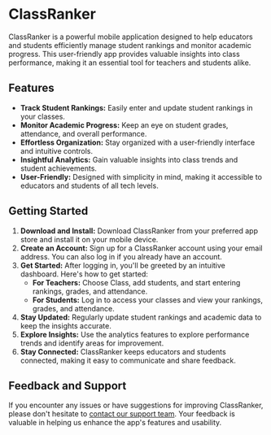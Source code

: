 # ClassRanker

ClassRanker is a powerful mobile application designed to help educators and students efficiently manage student rankings and monitor academic progress. This user-friendly app provides valuable insights into class performance, making it an essential tool for teachers and students alike.

## Features

- **Track Student Rankings:** Easily enter and update student rankings in your classes.
- **Monitor Academic Progress:** Keep an eye on student grades, attendance, and overall performance.
- **Effortless Organization:** Stay organized with a user-friendly interface and intuitive controls.
- **Insightful Analytics:** Gain valuable insights into class trends and student achievements.
- **User-Friendly:** Designed with simplicity in mind, making it accessible to educators and students of all tech levels.

## Getting Started

1. **Download and Install:** Download ClassRanker from your preferred app store and install it on your mobile device.
2. **Create an Account:** Sign up for a ClassRanker account using your email address. You can also log in if you already have an account.
3. **Get Started:** After logging in, you'll be greeted by an intuitive dashboard. Here's how to get started:
   - **For Teachers:** Choose Class, add students, and start entering rankings, grades, and attendance.
   - **For Students:** Log in to access your classes and view your rankings, grades, and attendance.
4. **Stay Updated:** Regularly update student rankings and academic data to keep the insights accurate.
5. **Explore Insights:** Use the analytics features to explore performance trends and identify areas for improvement.
6. **Stay Connected:** ClassRanker keeps educators and students connected, making it easy to communicate and share feedback.

## Feedback and Support

If you encounter any issues or have suggestions for improving ClassRanker, please don't hesitate to [contact our support team](mailto:support@classranker.com). Your feedback is valuable in helping us enhance the app's features and usability.

